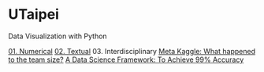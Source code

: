 # UTaipei
Data Visualization with Python

[01. Numerical](http://www.randalolson.com/2015/07/14/rethinking-the-population-pyramid/)
[02. Textual]()
03. Interdisciplinary
[Meta Kaggle: What happened to the team size?](https://www.kaggle.com/gpreda/meta-kaggle-what-happened-to-the-team-size)
[A Data Science Framework: To Achieve 99% Accuracy](https://www.kaggle.com/ldfreeman3/a-data-science-framework-to-achieve-99-accuracy)